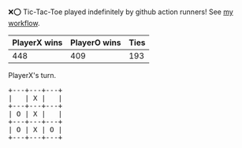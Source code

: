 :x::o: Tic-Tac-Toe played indefinitely by github action runners! See [my workflow](.github/workflows/play.yaml).

|PlayerX wins|PlayerO wins|Ties|
|-|-|-|
|448|409|193|

PlayerX's turn.

<pre>
+---+---+---+
|   | X |   |
+---+---+---+
| O | X |   |
+---+---+---+
| O | X | O |
+---+---+---+
</pre>